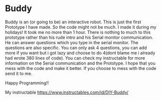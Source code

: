 # Buddy
Buddy is an (or going to be) an interactive robot. This is just the first Prototype I have made. So the code might not be much. I made it during my holidays! 
It took me no more than 1 hour. There is nothing to much to this prototype rather than his rude intro and his Serial monitor
communication. He can answer questions which you type in the serial monitor. The questions are also specific. You can only ask 4 questions, you can add more if you want but i got lazy and choose to do 4(dont blame me i already had wrote 380 lines of code). You can check my instructable for more information on the Serial communication and the Prototype. I hope that you mess with the code and make it better. If you choose to mess with the code
send it to me.

Happy Programming!!

My instructable
https://www.instructables.com/id/DIY-Buddy/

